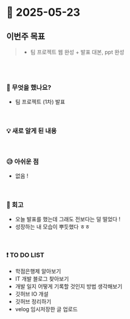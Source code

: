 # 📅 2025-05-23

## 이번주 목표
>- 팀 프로젝트 웹 완성 + 발표 대본, ppt 완성

<br><br>

### 👀 무엇을 했나요?
- 팀 프로젝트 (1차) 발표
<br>

### 💡 새로 알게 된 내용


<br>

### 😥 아쉬운 점
- 없음 ! 
<br>

### 💬 회고
- 오늘 발표를 했는데 그래도 전보다는 덜 떨었다 !
- 성장하는 내 모습이 뿌듯했다 ㅎㅎ
<br>

### ❗ TO DO LIST
- 학점은행제 알아보기
- IT 개발 블로그 찾아보기
- 개발 일지 어떻게 기록할 것인지 방법 생각해보기
- 깃허브 IO 개설
- 깃허브 정리하기
- velog 임시저장한 글 업로드
